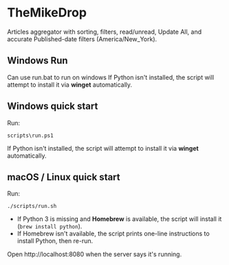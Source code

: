 # TheMikeDrop
Articles aggregator with sorting, filters, read/unread, Update All, and accurate Published-date filters (America/New_York).

## Windows Run

Can use run.bat to run on windows
If Python isn't installed, the script will attempt to install it via **winget** automatically.

## Windows quick start
Run:
```
scripts\run.ps1
```
If Python isn't installed, the script will attempt to install it via **winget** automatically.

## macOS / Linux quick start
Run:
```
./scripts/run.sh
```
- If Python 3 is missing and **Homebrew** is available, the script will install it (`brew install python`).
- If Homebrew isn't available, the script prints one-line instructions to install Python, then re-run.

Open http://localhost:8080 when the server says it's running.
